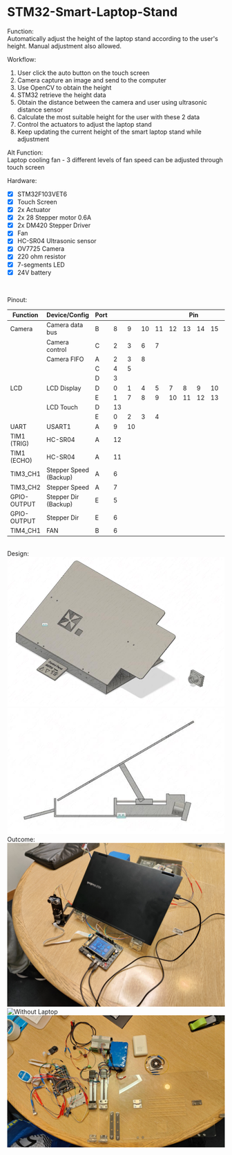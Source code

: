 # STM32-Smart-Laptop-Stand

Function:\
Automatically adjust the height of the laptop stand according to the user's height. Manual adjustment also allowed.

Workflow:
1. User click the auto button on the touch screen
2. Camera capture an image and send to the computer
3. Use OpenCV to obtain the height
4. STM32 retrieve the height data
5. Obtain the distance between the camera and user using ultrasonic distance sensor
6. Calculate the most suitable height for the user with these 2 data
7. Control the actuators to adjust the laptop stand
8. Keep updating the current height of the smart laptop stand while adjustment

Alt Function:\
Laptop cooling fan - 3 different levels of fan speed can be adjusted through touch screen

Hardware:  
- [x] STM32F103VET6   
- [X] Touch Screen   
- [X] 2x Actuator
- [X] 2x 28 Stepper motor 0.6A
- [X] 2x DM420 Stepper Driver
- [X] Fan
- [X] HC-SR04 Ultrasonic sensor
- [X] OV7725 Camera
- [X] 220 ohm resistor
- [X] 7-segments LED
- [X] 24V battery

<br>

Pinout:
<table class="tg">
<thead>
  <tr>
    <th class="tg-c3ow">Function</th>
    <th class="tg-c3ow">Device/Config</th>
    <th class="tg-c3ow">Port</th>
    <th class="tg-c3ow" colspan="12">Pin</th>
  </tr>
</thead>
<tbody>
  <tr>
    <td class="tg-c3ow">Camera</td>
    <td class="tg-c3ow">Camera data bus</td>
    <td class="tg-c3ow">B</td>
    <td class="tg-c3ow">8</td>
    <td class="tg-c3ow">9</td>
    <td class="tg-c3ow">10</td>
    <td class="tg-c3ow">11</td>
    <td class="tg-c3ow">12</td>
    <td class="tg-c3ow">13</td>
    <td class="tg-c3ow">14</td>
    <td class="tg-c3ow">15</td>
    <td class="tg-c3ow">　</td>
    <td class="tg-c3ow">　</td>
    <td class="tg-c3ow">　</td>
    <td class="tg-c3ow">　</td>
  </tr>
  <tr>
    <td class="tg-c3ow"></td>
    <td class="tg-c3ow">Camera control</td>
    <td class="tg-c3ow">C</td>
    <td class="tg-c3ow">2</td>
    <td class="tg-c3ow">3</td>
    <td class="tg-c3ow">6</td>
    <td class="tg-c3ow">7</td>
    <td class="tg-c3ow">　</td>
    <td class="tg-c3ow">　</td>
    <td class="tg-c3ow">　</td>
    <td class="tg-c3ow">　</td>
    <td class="tg-c3ow">　</td>
    <td class="tg-c3ow">　</td>
    <td class="tg-c3ow">　</td>
    <td class="tg-c3ow">　</td>
  </tr>
  <tr>
    <td class="tg-c3ow"></td>
    <td class="tg-c3ow">Camera FIFO</td>
    <td class="tg-c3ow">A</td>
    <td class="tg-c3ow">2</td>
    <td class="tg-c3ow">3</td>
    <td class="tg-c3ow">8</td>
    <td class="tg-c3ow">　</td>
    <td class="tg-c3ow">　</td>
    <td class="tg-c3ow">　</td>
    <td class="tg-c3ow">　</td>
    <td class="tg-c3ow">　</td>
    <td class="tg-c3ow">　</td>
    <td class="tg-c3ow">　</td>
    <td class="tg-c3ow">　</td>
    <td class="tg-c3ow">　</td>
  </tr>
  <tr>
    <td class="tg-c3ow"></td>
    <td class="tg-c3ow"></td>
    <td class="tg-c3ow">C</td>
    <td class="tg-c3ow">4</td>
    <td class="tg-c3ow">5</td>
    <td class="tg-c3ow">　</td>
    <td class="tg-c3ow">　</td>
    <td class="tg-c3ow">　</td>
    <td class="tg-c3ow">　</td>
    <td class="tg-c3ow">　</td>
    <td class="tg-c3ow">　</td>
    <td class="tg-c3ow">　</td>
    <td class="tg-c3ow">　</td>
    <td class="tg-c3ow">　</td>
    <td class="tg-c3ow">　</td>
  </tr>
  <tr>
    <td class="tg-c3ow"></td>
    <td class="tg-c3ow"></td>
    <td class="tg-c3ow">D</td>
    <td class="tg-c3ow">3</td>
    <td class="tg-c3ow">　</td>
    <td class="tg-c3ow">　</td>
    <td class="tg-c3ow">　</td>
    <td class="tg-c3ow">　</td>
    <td class="tg-c3ow">　</td>
    <td class="tg-c3ow">　</td>
    <td class="tg-c3ow">　</td>
    <td class="tg-c3ow">　</td>
    <td class="tg-c3ow">　</td>
    <td class="tg-c3ow">　</td>
    <td class="tg-c3ow">　</td>
  </tr>
  <tr>
    <td class="tg-c3ow">LCD</td>
    <td class="tg-c3ow">LCD Display</td>
    <td class="tg-c3ow">D</td>
    <td class="tg-c3ow">0</td>
    <td class="tg-c3ow">1</td>
    <td class="tg-c3ow">4</td>
    <td class="tg-c3ow">5</td>
    <td class="tg-c3ow">7</td>
    <td class="tg-c3ow">8</td>
    <td class="tg-c3ow">9</td>
    <td class="tg-c3ow">10</td>
    <td class="tg-c3ow">11</td>
    <td class="tg-c3ow">12</td>
    <td class="tg-c3ow">14</td>
    <td class="tg-c3ow">15</td>
  </tr>
  <tr>
    <td class="tg-c3ow"></td>
    <td class="tg-c3ow"></td>
    <td class="tg-c3ow">E</td>
    <td class="tg-c3ow">1</td>
    <td class="tg-c3ow">7</td>
    <td class="tg-c3ow">8</td>
    <td class="tg-c3ow">9</td>
    <td class="tg-c3ow">10</td>
    <td class="tg-c3ow">11</td>
    <td class="tg-c3ow">12</td>
    <td class="tg-c3ow">13</td>
    <td class="tg-c3ow">14</td>
    <td class="tg-c3ow">15</td>
    <td class="tg-c3ow">　</td>
    <td class="tg-c3ow">　</td>
  </tr>
  <tr>
    <td class="tg-c3ow"></td>
    <td class="tg-c3ow">LCD Touch</td>
    <td class="tg-c3ow">D</td>
    <td class="tg-c3ow">13</td>
    <td class="tg-c3ow">　</td>
    <td class="tg-c3ow">　</td>
    <td class="tg-c3ow">　</td>
    <td class="tg-c3ow">　</td>
    <td class="tg-c3ow">　</td>
    <td class="tg-c3ow">　</td>
    <td class="tg-c3ow">　</td>
    <td class="tg-c3ow">　</td>
    <td class="tg-c3ow">　</td>
    <td class="tg-c3ow">　</td>
    <td class="tg-c3ow">　</td>
  </tr>
  <tr>
    <td class="tg-c3ow"></td>
    <td class="tg-c3ow"></td>
    <td class="tg-c3ow">E</td>
    <td class="tg-c3ow">0</td>
    <td class="tg-c3ow">2</td>
    <td class="tg-c3ow">3</td>
    <td class="tg-c3ow">4</td>
    <td class="tg-c3ow">　</td>
    <td class="tg-c3ow">　</td>
    <td class="tg-c3ow">　</td>
    <td class="tg-c3ow">　</td>
    <td class="tg-c3ow">　</td>
    <td class="tg-c3ow">　</td>
    <td class="tg-c3ow">　</td>
    <td class="tg-c3ow">　</td>
  </tr>
  <tr>
    <td class="tg-c3ow">UART</td>
    <td class="tg-c3ow">USART1</td>
    <td class="tg-c3ow">A</td>
    <td class="tg-c3ow">9</td>
    <td class="tg-c3ow">10</td>
    <td class="tg-c3ow">　</td>
    <td class="tg-c3ow">　</td>
    <td class="tg-c3ow">　</td>
    <td class="tg-c3ow">　</td>
    <td class="tg-c3ow">　</td>
    <td class="tg-c3ow">　</td>
    <td class="tg-c3ow">　</td>
    <td class="tg-c3ow">　</td>
    <td class="tg-c3ow">　</td>
    <td class="tg-c3ow">　</td>
  </tr>
  <tr>
    <td class="tg-c3ow">TIM1 (TRIG)</td>
    <td class="tg-c3ow">HC-SR04</td>
    <td class="tg-c3ow">A</td>
    <td class="tg-c3ow">12</td>
    <td class="tg-c3ow">　</td>
    <td class="tg-c3ow">　</td>
    <td class="tg-c3ow">　</td>
    <td class="tg-c3ow">　</td>
    <td class="tg-c3ow">　</td>
    <td class="tg-c3ow">　</td>
    <td class="tg-c3ow">　</td>
    <td class="tg-c3ow">　</td>
    <td class="tg-c3ow">　</td>
    <td class="tg-c3ow">　</td>
    <td class="tg-c3ow">　</td>
  </tr>
  <tr>
    <td class="tg-c3ow">TIM1 (ECHO)</td>
    <td class="tg-c3ow">HC-SR04</td>
    <td class="tg-c3ow">A</td>
    <td class="tg-c3ow">11</td>
    <td class="tg-c3ow">　</td>
    <td class="tg-c3ow">　</td>
    <td class="tg-c3ow">　</td>
    <td class="tg-c3ow">　</td>
    <td class="tg-c3ow">　</td>
    <td class="tg-c3ow">　</td>
    <td class="tg-c3ow">　</td>
    <td class="tg-c3ow">　</td>
    <td class="tg-c3ow">　</td>
    <td class="tg-c3ow">　</td>
    <td class="tg-c3ow">　</td>
  </tr>
  <tr>
    <td class="tg-c3ow">TIM3_CH1</td>
    <td class="tg-c3ow">Stepper Speed (Backup)</td>
    <td class="tg-c3ow">A</td>
    <td class="tg-c3ow">6</td>
    <td class="tg-c3ow">　</td>
    <td class="tg-c3ow">　</td>
    <td class="tg-c3ow">　</td>
    <td class="tg-c3ow">　</td>
    <td class="tg-c3ow">　</td>
    <td class="tg-c3ow">　</td>
    <td class="tg-c3ow">　</td>
    <td class="tg-c3ow">　</td>
    <td class="tg-c3ow">　</td>
    <td class="tg-c3ow">　</td>
    <td class="tg-c3ow">　</td>
  </tr>
  <tr>
    <td class="tg-c3ow">TIM3_CH2</td>
    <td class="tg-c3ow">Stepper Speed</td>
    <td class="tg-c3ow">A</td>
    <td class="tg-c3ow">7</td>
    <td class="tg-c3ow">　</td>
    <td class="tg-c3ow">　</td>
    <td class="tg-c3ow">　</td>
    <td class="tg-c3ow">　</td>
    <td class="tg-c3ow">　</td>
    <td class="tg-c3ow">　</td>
    <td class="tg-c3ow">　</td>
    <td class="tg-c3ow">　</td>
    <td class="tg-c3ow">　</td>
    <td class="tg-c3ow">　</td>
    <td class="tg-c3ow">　</td>
  </tr>
  <tr>
    <td class="tg-c3ow">GPIO-OUTPUT</td>
    <td class="tg-c3ow">Stepper Dir (Backup)</td>
    <td class="tg-c3ow">E</td>
    <td class="tg-c3ow">5</td>
    <td class="tg-c3ow">　</td>
    <td class="tg-c3ow">　</td>
    <td class="tg-c3ow">　</td>
    <td class="tg-c3ow">　</td>
    <td class="tg-c3ow">　</td>
    <td class="tg-c3ow">　</td>
    <td class="tg-c3ow">　</td>
    <td class="tg-c3ow">　</td>
    <td class="tg-c3ow">　</td>
    <td class="tg-c3ow">　</td>
    <td class="tg-c3ow">　</td>
  </tr>
  <tr>
    <td class="tg-c3ow">GPIO-OUTPUT</td>
    <td class="tg-c3ow">Stepper Dir</td>
    <td class="tg-c3ow">E</td>
    <td class="tg-c3ow">6</td>
    <td class="tg-c3ow">　</td>
    <td class="tg-c3ow">　</td>
    <td class="tg-c3ow">　</td>
    <td class="tg-c3ow">　</td>
    <td class="tg-c3ow">　</td>
    <td class="tg-c3ow">　</td>
    <td class="tg-c3ow">　</td>
    <td class="tg-c3ow">　</td>
    <td class="tg-c3ow">　</td>
    <td class="tg-c3ow">　</td>
    <td class="tg-c3ow">　</td>
  </tr>
  <tr>
    <td class="tg-c3ow">TIM4_CH1</td>
    <td class="tg-c3ow">FAN</td>
    <td class="tg-c3ow">B</td>
    <td class="tg-c3ow">6</td>
    <td class="tg-c3ow">　</td>
    <td class="tg-c3ow">　</td>
    <td class="tg-c3ow">　</td>
    <td class="tg-c3ow">　</td>
    <td class="tg-c3ow">　</td>
    <td class="tg-c3ow">　</td>
    <td class="tg-c3ow">　</td>
    <td class="tg-c3ow">　</td>
    <td class="tg-c3ow">　</td>
    <td class="tg-c3ow">　</td>
    <td class="tg-c3ow">　</td>
  </tr>
</tbody>
</table>

<br>
Design:
<br>
<img src="https://github.com/Yesducky/STM32-Smart-Laptop-Stand/blob/main/assets/img4.jpg" alt="Design Front">
<img src="https://github.com/Yesducky/STM32-Smart-Laptop-Stand/blob/main/assets/img5.jpg" width="1000px;" alt="Design Side">
<br>
Outcome:
<img src="https://github.com/Yesducky/STM32-Smart-Laptop-Stand/blob/main/assets/img1.jpg" alt="With Laptop">
<img src="https://github.com/Yesducky/STM32-Smart-Laptop-Stand/blob/main/assets/img2.jpg" alt="Without Laptop">
<img src="https://github.com/Yesducky/STM32-Smart-Laptop-Stand/blob/main/assets/img3.jpg" alt="All components">


